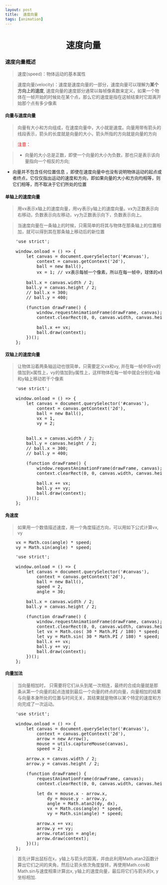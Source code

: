 ```yaml
---
layout: post
title:	速度向量
tags: [animation]
---
```


<h1 style="text-align:center;">速度向量</h1>

### 速度向量概述

> 速度(speed)：物体运动的基本属性

> 速度向量(velocity)：速度是速度向量的一部分，速度向量可以理解为**某个方向上的速度**, 速度向量的速度部分通常以每帧像素数来定义，如果一个物体在一帧开始的时候处在某个点，那么它的速度是指在这帧结束时它距离开始那个点有多少像素

#### 向量与速度向量

> 向量有大小和方向组成，在速度向量中，大小就是速度。向量用带有箭头的线段表示，箭头的长度就是向量的大小，箭头所指的方向就是向量的方向

> <p style="color:red;">注意：</p>

> * 向量的大小总是正数，即使一个向量的大小为负数，那也只是表示该向量指向一个相反的方向;
* 向量并不包含任何位置信息 ，即使在速度向量中也没有说明物体运动的起点或者终点，它仅仅指出运动的速度和方向，即如果向量的大小和方向均相等，则它们相等，而不取决于它们所处的位置

#### 单轴上的速度向量

> 用vx表示x轴上的速度向量，用vy表示y轴上的速度向量。vx为正数表示向右移动，负数表示向左移动，vy为正数表示向下，负数表示向上。

> 当速度向量在一条轴上的时候，只需简单的将其与物体在那条轴上的位置相加，就可以得到其在那条轴上移动后的新位置


<pre>
	'use strict';

	window.onload = () => {
		let canvas = document.querySelector('#canvas'),
			context = canvas.getContext('2d'),
			ball = new Ball(),
			vx = 1; // vx表示每帧一个像素，所以在每一帧中，球体的x轴坐标属性都会被加上vx个像素.

		ball.x = canvas.width / 2;
		ball.y = canvas.height / 2;
		// ball.x = 300;
		// ball.y = 400;

		(function drawFrame() {
			window.requestAnimationFrame(drawFrame, canvas);
			context.clearRect(0, 0, canvas.width, canvas.height);

			ball.x += vx;
			ball.draw(context);
		})();
	};	
</pre>

#### 双轴上的速度向量

> 让物体沿着两条轴运动也很简单，只需要定义vx和vy, 并在每一帧中将vx的值加到x属性上，vy的值加到y属性上，这样物体在每一帧中就会分别在x轴和y轴上移动若干个像素

<pre>
	'use strict';

	window.onload = () => {
		let canvas = document.querySelector('#canvas'),
			context = canvas.getContext('2d'),
			ball = new Ball(),
			vx = 1,
			vy = 2;


		ball.x = canvas.width / 2;
		ball.y = canvas.height / 2;
		// ball.x = 300;
		// ball.y = 400;

		(function drawFrame() {
			window.requestAnimationFrame(drawFrame, canvas);
			context.clearRect(0, 0, canvas.width, canvas.height);

			ball.x += vx;
			ball.y += vy;
			ball.draw(context);
		})();
	};
</pre>

#### 角速度

> 如果用一个数值描述速度，用一个角度描述方向，可以用如下公式计算vx, vy

<pre>
	vx = Math.cos(angle) * speed;
	vy = Math.sin(angle) * speed;
</pre>

<pre>
	'use strict';

	window.onload = () => {
		let canvas = document.querySelector('#canvas'),
			context = canvas.getContext('2d'),
			ball = new Ball(),
			speed = 2,
			angle = 30;

		ball.x = canvas.width / 2;
		ball.y = canvas.height / 2;

		(function drawFrame() {
			window.requestAnimationFrame(drawFrame, canvas);
			context.clearRect(0, 0, canvas.width, canvas.height);
			let vx = Math.cos( 30 * Math.PI / 180) * speed;
			let vy = Math.sin( 30 * Math.PI / 180) * speed;
			ball.x += vx;
			ball.y += vy;
			ball.draw(context);
		})();
	};	
</pre>

#### 向量加法

> 当向量相加时， 只需要将它们从头到尾一次相连，最终的合成向量就是那条从第一个向量的起点连接到最后一个向量的终点的向量，向量相加的结果与向量本身所处的位置与时间无关，其结果就是物体以某个特定的速度和方向完成了一次运动。

<pre>
	'use strict';

	window.onload = () => {
		let canvas = document.querySelector('#canvas'),
			context = canvas.getContext('2d'),
			arrow = new Arrow(),
			mouse = utils.captureMouse(canvas),
			speed = 2;

		arrow.x = canvas.width / 2;
		arrow.y = canvas.height / 2;

		(function drawFrame() {
			requestAnimationFrame(drawFrame, canvas);
			context.clearRect(0, 0, canvas.width, canvas.height);

			let dx = mouse.x - arrow.x,
				dy = mouse.y - arrow.y,
				angle = Math.atan2(dy, dx),
				vx = Math.cos(angle) * speed,	
				vy = Math.sin(angle) * speed;

			arrow.x += vx;
			arrow.y += vy;
			arrow.rotation = angle;
			arrow.draw(context);
		})();
	};
</pre>

> 首先计算出鼠标在x，y轴上与箭头的距离，并由此利用Math.atan2函数计算出它们之间的夹角，然后让箭头依次角度旋转，再使用Math.cos和Math.sin与速度相乘计算出x, y轴上的速度向量，最后将它们与箭头的x, y坐标相加.
